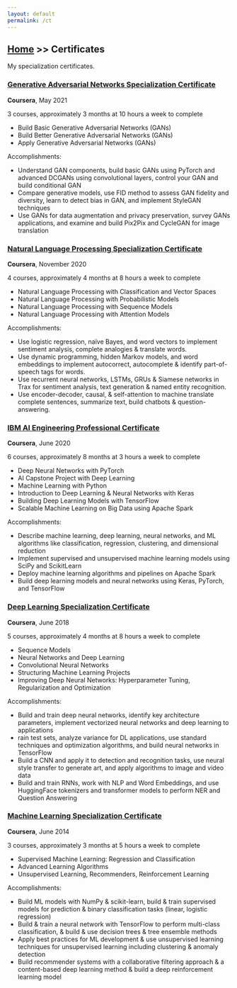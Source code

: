 ```yaml
---
layout: default
permalink: /ct
---
```


## [Home](/) >> Certificates

My specialization certificates.

### [Generative Adversarial Networks Specialization Certificate](https://www.coursera.org/account/accomplishments/specialization/VMRKG3EYJRNU)

**Coursera**, May 2021

3 courses, approximately 3 months at 10 hours a week to complete

* Build Basic Generative Adversarial Networks (GANs)
* Build Better Generative Adversarial Networks (GANs)
* Apply Generative Adversarial Networks (GANs)

Accomplishments:

* Understand GAN components, build basic GANs using PyTorch and advanced DCGANs using convolutional layers, control your GAN and build conditional GAN
* Compare generative models, use FID method to assess GAN fidelity and diversity, learn to detect bias in GAN, and implement StyleGAN techniques
* Use GANs for data augmentation and privacy preservation, survey GANs applications, and examine and build Pix2Pix and CycleGAN for image translation

### [Natural Language Processing Specialization Certificate](https://www.coursera.org/account/accomplishments/specialization/J36RF5DGX9EH)

**Coursera**, November 2020

4 courses, approximately 4 months at 8 hours a week to complete

* Natural Language Processing with Classification and Vector Spaces
* Natural Language Processing with Probabilistic Models
* Natural Language Processing with Sequence Models
* Natural Language Processing with Attention Models

Accomplishments:

* Use logistic regression, naïve Bayes, and word vectors to implement sentiment analysis, complete analogies & translate words.
* Use dynamic programming, hidden Markov models, and word embeddings to implement autocorrect, autocomplete & identify part-of-speech tags for words.
* Use recurrent neural networks, LSTMs, GRUs & Siamese networks in Trax for sentiment analysis, text generation & named entity recognition.
* Use encoder-decoder, causal, & self-attention to machine translate complete sentences, summarize text, build chatbots & question-answering.

### [IBM AI Engineering Professional Certificate](https://www.coursera.org/account/accomplishments/specialization/2CP6LZTVXSGC)

**Coursera**, June 2020

6 courses, approximately 8 months at 3 hours a week to complete

* Deep Neural Networks with PyTorch
* AI Capstone Project with Deep Learning
* Machine Learning with Python
* Introduction to Deep Learning & Neural Networks with Keras
* Building Deep Learning Models with TensorFlow
* Scalable Machine Learning on Big Data using Apache Spark

Accomplishments:

* Describe machine learning, deep learning, neural networks, and ML algorithms like classification, regression, clustering, and dimensional reduction
* Implement supervised and unsupervised machine learning models using SciPy and ScikitLearn
* Deploy machine learning algorithms and pipelines on Apache Spark
* Build deep learning models and neural networks using Keras, PyTorch, and TensorFlow

### [Deep Learning Specialization Certificate](https://www.coursera.org/account/accomplishments/specialization/46MFP45CUWMH)

**Coursera**, June 2018

5 courses, approximately 4 months at 8 hours a week to complete

* Sequence Models
* Neural Networks and Deep Learning
* Convolutional Neural Networks
* Structuring Machine Learning Projects
* Improving Deep Neural Networks: Hyperparameter Tuning, Regularization and Optimization

Accomplishments:

* Build and train deep neural networks, identify key architecture parameters, implement vectorized neural networks and deep learning to applications
* rain test sets, analyze variance for DL applications, use standard techniques and optimization algorithms, and build neural networks in TensorFlow
* Build a CNN and apply it to detection and recognition tasks, use neural style transfer to generate art, and apply algorithms to image and video data
* Build and train RNNs, work with NLP and Word Embeddings, and use HuggingFace tokenizers and transformer models to perform NER and Question Answering

### [Machine Learning Specialization Certificate](https://github.com/rmarquis/coursera-machinelearning/blob/master/ML-certificate.pdf)

**Coursera**, June 2014

3 courses, approximately 3 months at 5 hours a week to complete

* Supervised Machine Learning: Regression and Classification
* Advanced Learning Algorithms
* Unsupervised Learning, Recommenders, Reinforcement Learning

Accomplishments:

* Build ML models with NumPy & scikit-learn, build & train supervised models for prediction & binary classification tasks (linear, logistic regression)
* Build & train a neural network with TensorFlow to perform multi-class classification, & build & use decision trees & tree ensemble methods
* Apply best practices for ML development & use unsupervised learning techniques for unsupervised learning including clustering & anomaly detection
* Build recommender systems with a collaborative filtering approach & a content-based deep learning method & build a deep reinforcement learning model
